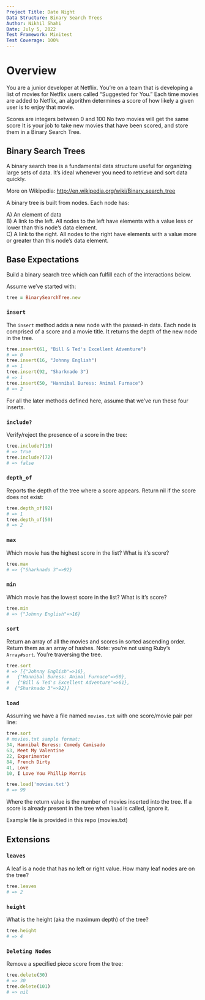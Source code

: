 ```yaml
---
Project Title: Date Night
Data Structure: Binary Search Trees
Author: Nikhil Shahi
Date: July 5, 2022
Test Framework: Minitest
Test Coverage: 100%
---
```


Overview
========

You are a junior developer at Netflix. You’re on a team that is developing a list of movies for Netflix users called “Suggested for You.” Each time movies are added to Netflix, an algorithm determines a score of how likely a given user is to enjoy that movie.

Scores are integers between 0 and 100
No two movies will get the same score
It is your job to take new movies that have been scored, and store them in a Binary Search Tree.

Binary Search Trees
-------------------

A binary search tree is a fundamental data structure useful for organizing large sets of data. It’s ideal whenever you need to retrieve and sort data quickly.

More on Wikipedia: http://en.wikipedia.org/wiki/Binary_search_tree

A binary tree is built from nodes. Each node has:

A) An element of data  
B) A link to the left. All nodes to the left have elements with a value less or lower than this node’s data element.  
C) A link to the right. All nodes to the right have elements with a value more or greater than this node’s data element.  


## Base Expectations


Build a binary search tree which can fulfill each of the interactions below.

Assume we’ve started with:

```ruby
tree = BinarySearchTree.new
```


### ```insert```

The ```insert``` method adds a new node with the passed-in data. Each node is comprised of a score and a movie title. It returns the depth of the new node in the tree.

```ruby
tree.insert(61, "Bill & Ted's Excellent Adventure")
# => 0
tree.insert(16, "Johnny English")
# => 1
tree.insert(92, "Sharknado 3")
# => 1
tree.insert(50, "Hannibal Buress: Animal Furnace")
# => 2
```

For all the later methods defined here, assume that we’ve run these four inserts.

### ```include?```

Verify/reject the presence of a score in the tree:

```ruby
tree.include?(16)
# => true
tree.include?(72)
# => false
```

### ```depth_of```

Reports the depth of the tree where a score appears. Return nil if the score does not exist:

```ruby
tree.depth_of(92)
# => 1
tree.depth_of(50)
# => 2
```

### ```max```

Which movie has the highest score in the list? What is it’s score?

```ruby
tree.max
# => {"Sharknado 3"=>92}
```

### ```min```

Which movie has the lowest score in the list? What is it’s score?

```ruby
tree.min
# => {"Johnny English"=>16}
```

### ```sort```

Return an array of all the movies and scores in sorted ascending order. Return them as an array of hashes. Note: you’re not using Ruby’s ```Array#sort```. You’re traversing the tree.

```ruby
tree.sort
# => [{"Johnny English"=>16},
#   {"Hannibal Buress: Animal Furnace"=>50},
#   {"Bill & Ted's Excellent Adventure"=>61},
#  {"Sharknado 3"=>92}]
```

### ```load```

Assuming we have a file named ```movies.txt``` with one score/movie pair per line:

```ruby
tree.sort
# movies.txt sample format:
34, Hannibal Buress: Comedy Camisado
63, Meet My Valentine
22, Experimenter
84, French Dirty
41, Love
10, I Love You Phillip Morris
```

```ruby
tree.load('movies.txt')
# => 99
```

Where the return value is the number of movies inserted into the tree. If a score is already present in the tree when ```load``` is called, ignore it.

Example file is provided in this repo (movies.txt)

## Extensions

### ```leaves```

A leaf is a node that has no left or right value. How many leaf nodes are on the tree?

```ruby
tree.leaves
# => 2
```

### ```height```

What is the height (aka the maximum depth) of the tree?

```ruby
tree.height
# => 4
```

### ```Deleting Nodes```

Remove a specified piece score from the tree:

```ruby
tree.delete(30)
# => 30
tree.delete(101)
# => nil
```
